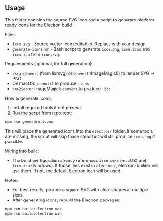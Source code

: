 Usage
-----

This folder contains the source SVG icon and a script to generate platform-ready icons for the Electron build.

Files:
- `icon.svg` - Source vector icon (editable). Replace with your design.
- `generate-icons.sh` - Bash script to generate `icon.png`, `icon.icns` and `icon.ico` from `icon.svg`.

Requirements (optional, for full generation):
- `rsvg-convert` (from librsvg) or `convert` (ImageMagick) to render SVG -> PNG
- On macOS: `iconutil` to produce `.icns`
- `png2ico` or ImageMagick `convert` to produce `.ico`

How to generate icons:

1. Install required tools if not present.
2. Run the script from repo root:

```bash
npm run generate:icons
```

This will place the generated icons into the `electron/` folder. If some tools are missing, the script will skip those steps but will still produce `icon.png` if possible.

Wiring into build:
- The build configuration already references `icon.icns` (macOS) and `icon.ico` (Windows). If those files exist in `electron/`, electron-builder will use them. If not, the default Electron icon will be used.

Notes:
- For best results, provide a square SVG with clear shapes at multiple sizes.
- After generating icons, rebuild the Electron packages:

```bash
npm run build:electron:mac
npm run build:electron:win
```
